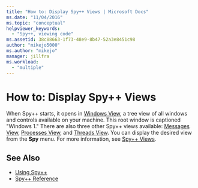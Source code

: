 ```yaml
---
title: "How to: Display Spy++ Views | Microsoft Docs"
ms.date: "11/04/2016"
ms.topic: "conceptual"
helpviewer_keywords:
  - "Spy++, viewing code"
ms.assetid: 38c88663-1f73-48e9-8b47-52a3e8451c98
author: "mikejo5000"
ms.author: "mikejo"
manager: jillfra
ms.workload:
  - "multiple"
---
```

# How to: Display Spy++ Views
When Spy++ starts, it opens in [Windows View](../debugger/windows-view.md), a tree view of all windows and controls available on your machine. This root window is captioned "Windows 1." There are also three other Spy++ views available: [Messages View](../debugger/messages-view.md), [Processes View](../debugger/processes-view.md), and [Threads View](../debugger/threads-view.md). You can display the desired view from the **Spy** menu. For more information, see [Spy++ Views](../debugger/spy-increment-views.md).

## See Also
- [Using Spy++](../debugger/using-spy-increment.md)
- [Spy++ Reference](../debugger/spy-increment-reference.md)